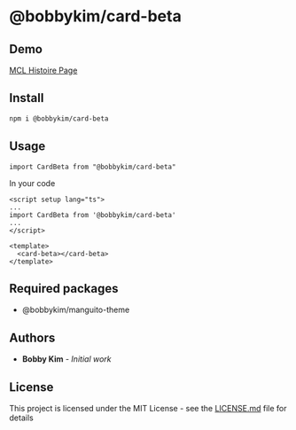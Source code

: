 # @bobbykim/card-beta

## Demo

[MCL Histoire Page](https://manguito-component-library.vercel.app/story/src-stories-components-card-card-story-vue?variantId=src-stories-components-card-card-story-vue-1)

## Install

```sh
npm i @bobbykim/card-beta
```

## Usage

`import CardBeta from "@bobbykim/card-beta"`

In your code

```vue
<script setup lang="ts">
...
import CardBeta from '@bobbykim/card-beta'
...
</script>

<template>
  <card-beta></card-beta>
</template>
```

## Required packages

- @bobbykim/manguito-theme

## Authors

- **Bobby Kim** - _Initial work_

## License

This project is licensed under the MIT License - see the [LICENSE.md](./LICENSE.md) file for details
